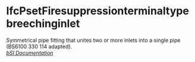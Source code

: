 IfcPsetFiresuppressionterminaltypebreechinginlet
================================================
Symmetrical pipe fitting that unites two or more inlets into a single pipe
(BS6100 330 114 adapted).  
[ _bSI
Documentation_](https://standards.buildingsmart.org/IFC/DEV/IFC4_2/FINAL/HTML/schema/ifcplumbingfireprotectiondomain/pset/pset_firesuppressionterminaltypebreechinginlet.htm)


